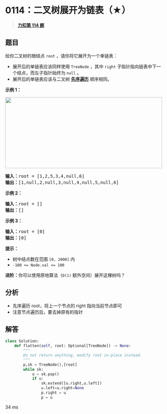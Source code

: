 # 0114：二叉树展开为链表（★）


> <u>**[力扣第 114 题](https://leetcode.cn/problems/flatten-binary-tree-to-linked-list/)**</u>

## 题目

<p>给你二叉树的根结点 <code>root</code> ，请你将它展开为一个单链表：</p>

<ul>
<li>展开后的单链表应该同样使用 <code>TreeNode</code> ，其中 <code>right</code> 子指针指向链表中下一个结点，而左子指针始终为 <code>null</code> 。</li>
<li>展开后的单链表应该与二叉树 <a href="https://baike.baidu.com/item/%E5%85%88%E5%BA%8F%E9%81%8D%E5%8E%86/6442839?fr=aladdin" target="_blank"><strong>先序遍历</strong></a> 顺序相同。</li>
</ul>



<p><strong>示例 1：</strong></p>
<img alt="" src="https://assets.leetcode.com/uploads/2021/01/14/flaten.jpg" style="width: 500px; height: 226px;" />
<pre>
<strong>输入：</strong>root = [1,2,5,3,4,null,6]
<strong>输出：</strong>[1,null,2,null,3,null,4,null,5,null,6]
</pre>

<p><strong>示例 2：</strong></p>

<pre>
<strong>输入：</strong>root = []
<strong>输出：</strong>[]
</pre>

<p><strong>示例 3：</strong></p>

<pre>
<strong>输入：</strong>root = [0]
<strong>输出：</strong>[0]
</pre>



<p><strong>提示：</strong></p>

<ul>
<li>树中结点数在范围 <code>[0, 2000]</code> 内</li>
<li><code>-100 <= Node.val <= 100</code></li>
</ul>



<p><strong>进阶：</strong>你可以使用原地算法（<code>O(1)</code> 额外空间）展开这棵树吗？</p>


## 分析

- 先序遍历 root，将上一个节点的 right 指向当前节点即可
- 注意节点遍历后，要去掉原有的指针

## 解答

```python
class Solution:
    def flatten(self, root: Optional[TreeNode]) -> None:
        """
        Do not return anything, modify root in-place instead.
        """
        p,sk = TreeNode(),[root]
        while sk:
            u = sk.pop()
            if u:
                sk.extend([u.right,u.left])
                u.left=u.right=None
                p.right = u
                p = u
```
34 ms

